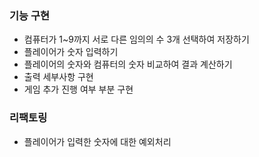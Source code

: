 ### 기능 구현
* 컴퓨터가 1~9까지 서로 다른 임의의 수 3개 선택하여 저장하기
* 플레이어가 숫자 입력하기
* 플레이어의 숫자와 컴퓨터의 숫자 비교하여 결과 계산하기
* 출력 세부사항 구현
* 게임 추가 진행 여부 부분 구현

### 리팩토링
* 플레이어가 입력한 숫자에 대한 예외처리
